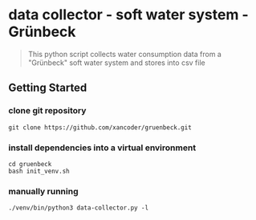 # data collector - soft water system - Grünbeck

> This python script collects water consumption data from a "Grünbeck" soft water system and stores into csv file

## Getting Started

### clone git repository

```shell script
git clone https://github.com/xancoder/gruenbeck.git
```

### install dependencies into a virtual environment

```shell script
cd gruenbeck
bash init_venv.sh
```

### manually running

```shell script
./venv/bin/python3 data-collector.py -l
```

